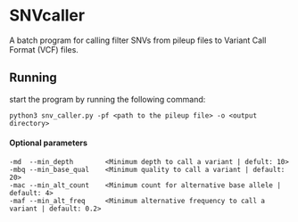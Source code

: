 # SNVcaller
A batch program for calling filter SNVs from pileup files to Variant Call Format (VCF) files.

## Running
start the program by running the following command:
```
python3 snv_caller.py -pf <path to the pileup file> -o <output directory> 
```

#### Optional parameters
```
-md  --min_depth        <Minimum depth to call a variant | defult: 10>
-mbq --min_base_qual    <Minimum quality to call a variant | default: 20>
-mac --min_alt_count    <Minimum count for alternative base allele | default: 4>
-maf --min_alt_freq     <Minimum alternative frequency to call a variant | default: 0.2>
```
